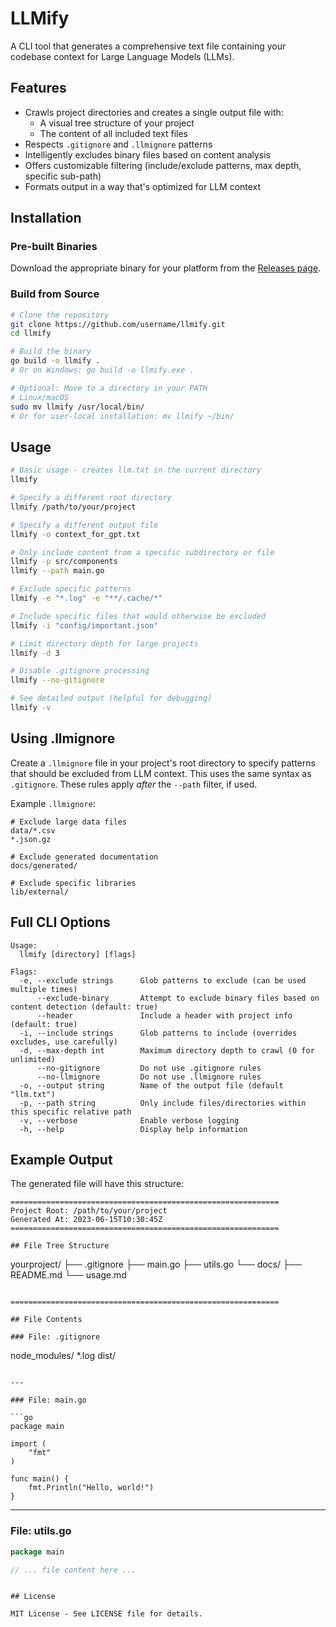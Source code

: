 # LLMify

A CLI tool that generates a comprehensive text file containing your codebase context for Large Language Models (LLMs).

## Features

- Crawls project directories and creates a single output file with:
  - A visual tree structure of your project
  - The content of all included text files
- Respects `.gitignore` and `.llmignore` patterns
- Intelligently excludes binary files based on content analysis
- Offers customizable filtering (include/exclude patterns, max depth, specific sub-path)
- Formats output in a way that's optimized for LLM context

## Installation

### Pre-built Binaries

Download the appropriate binary for your platform from the [Releases page](https://github.com/username/llmify/releases).

### Build from Source

```bash
# Clone the repository
git clone https://github.com/username/llmify.git
cd llmify

# Build the binary
go build -o llmify .
# Or on Windows: go build -o llmify.exe .

# Optional: Move to a directory in your PATH
# Linux/macOS
sudo mv llmify /usr/local/bin/
# Or for user-local installation: mv llmify ~/bin/
```

## Usage

```bash
# Basic usage - creates llm.txt in the current directory
llmify

# Specify a different root directory
llmify /path/to/your/project

# Specify a different output file
llmify -o context_for_gpt.txt

# Only include content from a specific subdirectory or file
llmify -p src/components
llmify --path main.go

# Exclude specific patterns
llmify -e "*.log" -e "**/.cache/*"

# Include specific files that would otherwise be excluded
llmify -i "config/important.json"

# Limit directory depth for large projects
llmify -d 3

# Disable .gitignore processing
llmify --no-gitignore

# See detailed output (helpful for debugging)
llmify -v
```

## Using .llmignore

Create a `.llmignore` file in your project's root directory to specify patterns that should be excluded from LLM context. This uses the same syntax as `.gitignore`. These rules apply *after* the `--path` filter, if used.

Example `.llmignore`:

```
# Exclude large data files
data/*.csv
*.json.gz

# Exclude generated documentation
docs/generated/

# Exclude specific libraries
lib/external/
```

## Full CLI Options

```
Usage:
  llmify [directory] [flags]

Flags:
  -e, --exclude strings      Glob patterns to exclude (can be used multiple times)
      --exclude-binary       Attempt to exclude binary files based on content detection (default: true)
      --header               Include a header with project info (default: true)
  -i, --include strings      Glob patterns to include (overrides excludes, use carefully)
  -d, --max-depth int        Maximum directory depth to crawl (0 for unlimited)
      --no-gitignore         Do not use .gitignore rules
      --no-llmignore         Do not use .llmignore rules
  -o, --output string        Name of the output file (default "llm.txt")
  -p, --path string          Only include files/directories within this specific relative path
  -v, --verbose              Enable verbose logging
  -h, --help                 Display help information
```

## Example Output

The generated file will have this structure:

```
============================================================
Project Root: /path/to/your/project
Generated At: 2023-06-15T10:30:45Z
============================================================

## File Tree Structure

```
yourproject/
├── .gitignore
├── main.go
├── utils.go
└── docs/
    ├── README.md
    └── usage.md
```

============================================================

## File Contents

### File: .gitignore

```
node_modules/
*.log
dist/
```

---

### File: main.go

```go
package main

import (
    "fmt"
)

func main() {
    fmt.Println("Hello, world!")
}
```

---

### File: utils.go

```go
package main

// ... file content here ...
```
```

## License

MIT License - See LICENSE file for details. 